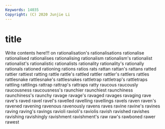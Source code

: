```yaml
---
Keywords: 14035
Copyright: (C) 2020 Junjie Li
---
```


# title

Write contents here!!!
on 
rationalisation's 
rationalisations 
rationalise 
rationalised 
rationalises 
rationalising 
rationalism
rationalism's 
rationalist 
rationalist's 
rationalistic 
rationalists 
rationality 
rationality's 
rationally 
rationals 
rationed
rationing 
rations 
ratios 
rats 
rattan 
rattan's 
rattans 
ratted 
rattier 
rattiest
ratting 
rattle 
rattle's 
rattled 
rattler 
rattler's 
rattlers 
rattles 
rattlesnake 
rattlesnake's
rattlesnakes 
rattletrap 
rattletrap's 
rattletraps 
rattling 
rattlings 
rattrap 
rattrap's 
rattraps 
ratty
raucous 
raucously 
raucousness 
raucousness's 
raunchier 
raunchiest 
raunchiness 
raunchiness's 
raunchy 
ravage
ravage's 
ravaged 
ravages 
ravaging 
rave 
rave's 
raved 
ravel 
ravel's 
ravelled
ravelling 
ravellings 
ravels 
raven 
raven's 
ravened 
ravening 
ravenous 
ravenously 
ravens
raves 
ravine 
ravine's 
ravines 
raving 
raving's 
ravings 
ravioli 
ravioli's 
raviolis
ravish 
ravished 
ravishes 
ravishing 
ravishingly 
ravishment 
ravishment's 
raw 
raw's 
rawboned
rawer 
rawest 
